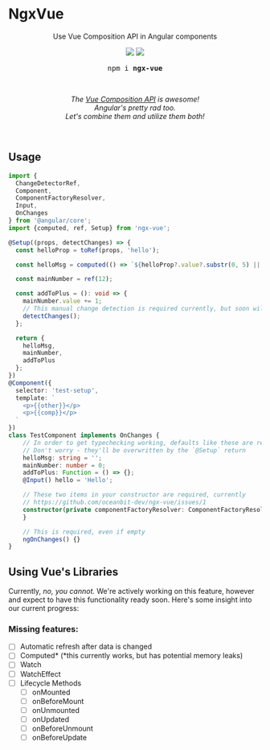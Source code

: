 <p align="center"><h1>NgxVue</h1></p>

<p align="center">Use Vue Composition API in Angular components</p>

<p align="center">
<a href="https://www.npmjs.com/package/ngx-vue"><img src="https://img.shields.io/npm/v/ngx-vue?color=C3002F&label"/></a>
<a href="https://bundlephobia.com/result?p=ngx-vue@latest"><img src="https://img.shields.io/bundlephobia/minzip/ngx-vue?color=40b983&label"/></a>
</p>


<pre align="center">
npm i <b>ngx-vue</b>
</pre>

<br/>

<p align="center"><em>The <a href="https://v3.vuejs.org/guide/composition-api-introduction.html" target="_blank">Vue Composition API</a> is awesome! <br>Angular's pretty rad too. <br>Let's combine them and utilize them both!</em></p>

<br/>

## Usage

```typescript
import {
  ChangeDetectorRef,
  Component,
  ComponentFactoryResolver,
  Input,
  OnChanges
} from '@angular/core';
import {computed, ref, Setup} from 'ngx-vue';

@Setup((props, detectChanges) => {
  const helloProp = toRef(props, 'hello');

  const helloMsg = computed(() => `${helloProp?.value?.substr(0, 5) || ''}, World`);

  const mainNumber = ref(12);

  const addToPlus = (): void => {
    mainNumber.value += 1;
    // This manual change detection is required currently, but soon will not be
    detectChanges();
  };

  return {
    helloMsg,
    mainNumber,
    addToPlus
  };
})
@Component({
  selector: 'test-setup',
  template: `
    <p>{{other}}</p>
    <p>{{comp}}</p>
  `
})
class TestComponent implements OnChanges {
    // In order to get typechecking working, defaults like these are required
    // Don't worry - they'll be overwritten by the `@Setup` return
    helloMsg: string = '';
    mainNumber: number = 0;
    addToPlus: Function = () => {};
    @Input() hello = 'Hello';

    // These two items in your constructor are required, currently
    // https://github.com/oceanbit-dev/ngx-vue/issues/1
    constructor(private componentFactoryResolver: ComponentFactoryResolver, private cd: ChangeDetectorRef) {
    }

    // This is required, even if empty
    ngOnChanges() {}
}
```

## Using Vue's Libraries

Currently, *no, you cannot.* We're actively working on this feature, however and expect to have this functionality ready soon. Here's some insight into our current progress:

### Missing features:

- [ ] Automatic refresh after data is changed
- [ ] Computed\* (\*this currently works, but has potential memory leaks)
- [ ] Watch
- [ ] WatchEffect
- [ ] Lifecycle Methods
  - [ ] onMounted
  - [ ] onBeforeMount
  - [ ] onUnmounted
  - [ ] onUpdated
  - [ ] onBeforeUnmount
  - [ ] onBeforeUpdate
